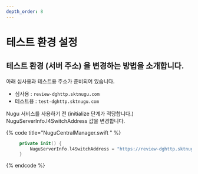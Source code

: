 ```yaml
---
depth_order: 8
---
```


# 테스트 환경 설정

## 테스트 환경 (서버 주소) 을 변경하는 방법을 소개합니다.

아래 심사용과 테스트용 주소가 준비되어 있습니다.

* 심사용 : `review-dghttp.sktnugu.com` 
* 테스트용 : `test-dghttp.sktnugu.com`

Nugu 서비스를 사용하기 전 (initialize 단계가 적당합니다.) NuguServerInfo.l4SwitchAddress 값을 변경합니다.

{% code title="NuguCentralManager.swift " %}
```swift
     private init() { 
         NuguServerInfo.l4SwitchAddress = "https://review-dghttp.sktnugu.com"
     }
```
{% endcode %}

